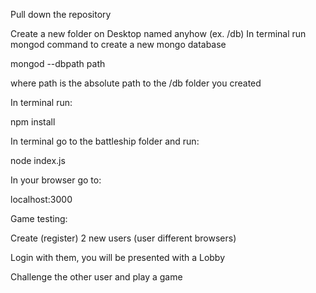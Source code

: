 Pull down the repository

Create a new folder on Desktop named anyhow (ex. /db)
In terminal run mongod command to create a new mongo database

mongod --dbpath path

where path is the absolute path to the /db folder you created

In terminal run:

npm install

In terminal go to the battleship folder and run:

node index.js

In your browser go to:

localhost:3000

Game testing:

Create (register) 2 new users (user different browsers)

Login with them, you will be presented with a Lobby

Challenge the other user and play a game
